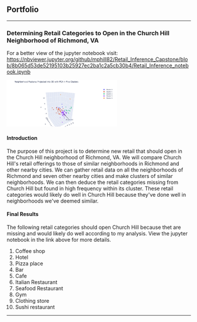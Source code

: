 ## Portfolio

---
### Determining Retail Categories to Open in the Church Hill Neighborhood of Richmond, VA

For a better view of the jupyter notebook visit: https://nbviewer.jupyter.org/github/mphill82/Retail_Inference_Capstone/blob/8b065d53de52195103b25927ec2ba1c2a5cb30b4/Retail_Inference_notebook.ipynb

<img src="images/cluster_plot.png" alt="Cluster plot" width=60%> 

  #### Introduction
The purpose of this project is to determine new retail that should open in the Church Hill neighborhood of Richmond, VA. We will compare Church Hill's retail offerings to those of similar neighborhoods in Richmond and other nearby cities. We can gather retail data on all the neighborhoods of Richmond and seven other nearby cities and make clusters of similar neighborhoods. We can then deduce the retail categories missing from Church Hill but found in high frequency within its cluster. These retail categories would likely do well in Church Hill because they've done well in neighborhoods we've deemed similar.
#### Final Results
The following retail categories should open Church Hill because thet are missing and would likely do well according to my analysis.  View the jupyter notebook in the link above for more details.
<ol>
  <li> Coffee shop
  <li> Hotel
  <li> Pizza place
  <li> Bar
  <li> Cafe
  <li> Italian Restaurant
  <li> Seafood Restaurant
  <li> Gym
  <li> Clothing store
  <li> Sushi restaurant
</ol>

---

